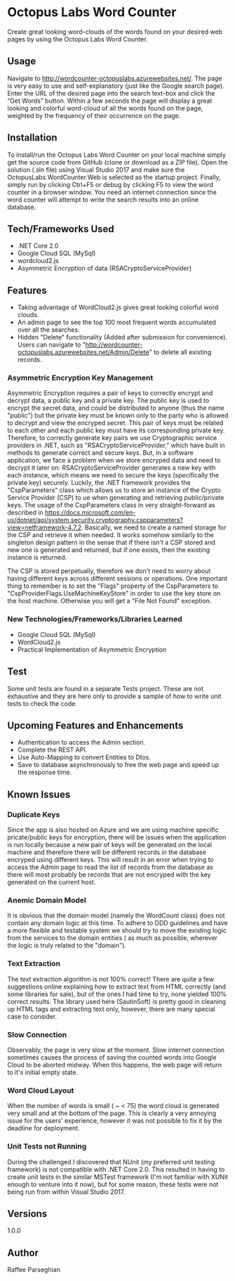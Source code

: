 # Octopus Labs Word Counter
Create great looking word-clouds of the words found on your desired web pages by using the Octopus Labs Word Counter.

## Usage
Navigate to http://wordcounter-octopuslabs.azurewebsites.net/. The page is very easy to use and self-explanatory (just like the Google search page). Enter the URL of the desired page into the search text-box and click the “Get Words” button. Within a few seconds the page will display a great looking and colorful word-cloud of all the words found on the page, weighted by the frequency of their occurrence on the page.

## Installation
To install/run the Octopus Labs Word Counter on your local machine simply get the source code from GitHub (clone or download as a ZIP file). Open the solution (.sln file) using Visual Studio 2017 and make sure the OctopusLabs.WordCounter.Web is selected as the startup project. Finally, simply run by clicking Ctrl+F5 or debug by clicking F5 to view the word counter in a browser window. You need an internet connection since the word counter will attempt to write the search results into an online database.

## Tech/Frameworks Used
-	.NET Core 2.0
-	Google Cloud SQL (MySql)
-	wordcloud2.js
-	Asymmetric Encryption of data (RSACryptoServiceProvider)

## Features
-	Taking advantage of WordCloud2.js gives great looking colorful word clouds.
-	An admin page to see the top 100 most frequent words accumulated over all the searches.
-	Hidden "Delete" functionality (Added after submission for convenience). Users can navigate to "http://wordcounter-octopuslabs.azurewebsites.net/Admin/Delete" to delete all existing records.

### Asymmetric Encryption Key Management
Asymmetric Encryption requires a pair of keys to correctly encrypt and decrypt data, a public key and a private key. The public key is used to encrypt the secret data, and could be distributed to anyone (thus the name "public") but the
private key must be known only to the party who is allowed to decrypt and view the encryped secret.
This pair of keys must be related to each other and each public key must have its corresponding private key. Therefore, to correctly generate key pairs we use Cryptographic service providers in .NET,
such as "RSACryptoServiceProvider," which have built in methods to generate correct and secure keys.
But, in a software application, we face a problem when we store encryped data and need to decrypt it later on: RSACryptoServiceProvider generates a new key with each instance, which means we need to secure the keys (specifically the private key) securely.
Luckily, the .NET framework provides the "CspParameters" class which allows us to store an instance of the Crypto Service Provider (CSP) to ue when generating and retrieving public/private keys.
The usage of the CspParameters class in very straight-forward as described in https://docs.microsoft.com/en-us/dotnet/api/system.security.cryptography.cspparameters?view=netframework-4.7.2. Basically, we need to create a named storage for the CSP and retrieve it when needed.
It works somehow similarly to the singleton design pattern in the sense that if there isn't a CSP stored and new one is generated and returned, but if one exists, then the existing instance is returned.

The CSP is stored perpetually, therefore we don't need to worry about having different keys across different sessions or operations.
One important thing to remember is to set the "Flags" property of the CspParameters to "CspProviderFlags.UseMachineKeyStore" in order to use the key store on the host machine. Otherwise you will get a "File Not Found" exception.

### New Technologies/Frameworks/Libraries Learned
-	Google Cloud SQL (MySql)
-	WordCloud2.js
-	Practical Implementation of Asymmetric Encryption 

## Test
Some unit tests are found in a separate Tests project. These are not exhaustive and they are here only to provide a sample of how to write unit tests to check the code.

## Upcoming Features and Enhancements
-	Authentication to access the Admin section.
-	Complete the REST API.
-	Use Auto-Mapping to convert Entities to Dtos.
-	Save to database asynchronously to free the web page and speed up the response time.

## Known Issues
### Duplicate Keys
Since the app is also hosted on Azure and we are using machine specific pricate/public keys for encryption, there will be issues when the application is run locally because a new pair of keys will be generated on the local machine and therefore there will be
different  records in the database encryped using different keys. This will result in an error when trying to access the Admin page to read the list of records from the database as there will most probably be records that are not encryped with the key generated on the current host.

### Anemic Domain Model
It is obvious that the domain model (namely the WordCount class) does not contain any domain logic at this time. To adhere to DDD guidelines and have a more flexible and testable system we should try to move the existing logic from the services to the domain entities (
as much as possible, wherever the logic is truly related to the "domain").

### Text Extraction
The text extraction algorithm is not 100% correct! There are quite a few suggestions online explaining how to extract text from HTML correctly (and some libraries for sale), but of the ones I had time to try, none yielded 100% correct results.
The library used here (SautinSoft) is pretty good in cleaning up HTML tags and extracting text only, however, there are many special case to consider.

### Slow Connection
Observably, the page is very slow at the moment. Slow internet connection sometimes causes the process of saving the counted words into Google Cloud to be aborted midway. When this happens, the web page will return to it's initial empty state.

### Word Cloud Layout
When the number of words is small ( ~ < 75) the word cloud is generated very small and at the bottom of the page. This is clearly a very annoying issue for the users' experience, however it was not possible to fix it by the deadline for deployment.

### Unit Tests not Running
During the challenged I discovered that NUnit (my preferred unit testing framework) is not compatible with .NET Core 2.0. This resulted in having to create unit tests in the similar MSTest framework (I'm not familiar with XUNit enough to venture into it now),
but for some reason, these tests were not being run from within Visual Studio 2017.

## Versions
1.0.0

## Author
Raffee Parseghian
